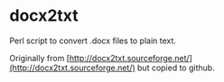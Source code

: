 # docx2txt
Perl script to convert .docx files to plain text.

Originally from [http://docx2txt.sourceforge.net/](http://docx2txt.sourceforge.net/) but copied to github.
